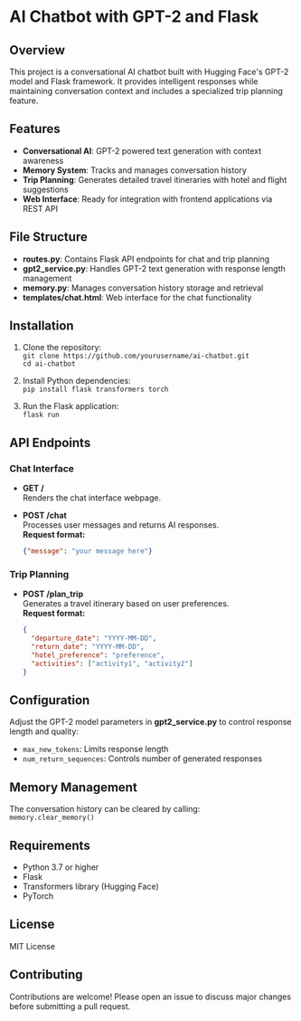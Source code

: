# AI Chatbot with GPT-2 and Flask  

## Overview  
This project is a conversational AI chatbot built with Hugging Face's GPT-2 model and Flask framework. It provides intelligent responses while maintaining conversation context and includes a specialized trip planning feature.  

## Features  
- **Conversational AI**: GPT-2 powered text generation with context awareness  
- **Memory System**: Tracks and manages conversation history  
- **Trip Planning**: Generates detailed travel itineraries with hotel and flight suggestions  
- **Web Interface**: Ready for integration with frontend applications via REST API  

## File Structure  
- **routes.py**: Contains Flask API endpoints for chat and trip planning  
- **gpt2_service.py**: Handles GPT-2 text generation with response length management  
- **memory.py**: Manages conversation history storage and retrieval  
- **templates/chat.html**: Web interface for the chat functionality  

## Installation  
1. Clone the repository:  
   `git clone https://github.com/yourusername/ai-chatbot.git`  
   `cd ai-chatbot`  

2. Install Python dependencies:  
   `pip install flask transformers torch`  

3. Run the Flask application:  
   `flask run`  

## API Endpoints  

### Chat Interface  
- **GET /**  
  Renders the chat interface webpage.  

- **POST /chat**  
  Processes user messages and returns AI responses.  
  **Request format:**  
  ```json
  {"message": "your message here"}
  ```  

### Trip Planning  
- **POST /plan_trip**  
  Generates a travel itinerary based on user preferences.  
  **Request format:**  
  ```json
  {
    "departure_date": "YYYY-MM-DD",
    "return_date": "YYYY-MM-DD",
    "hotel_preference": "preference",
    "activities": ["activity1", "activity2"]
  }
  ```  

## Configuration  
Adjust the GPT-2 model parameters in **gpt2_service.py** to control response length and quality:  
- `max_new_tokens`: Limits response length  
- `num_return_sequences`: Controls number of generated responses  

## Memory Management  
The conversation history can be cleared by calling:  
`memory.clear_memory()`  

## Requirements  
- Python 3.7 or higher  
- Flask  
- Transformers library (Hugging Face)  
- PyTorch  

## License  
MIT License  

## Contributing  
Contributions are welcome! Please open an issue to discuss major changes before submitting a pull request.
